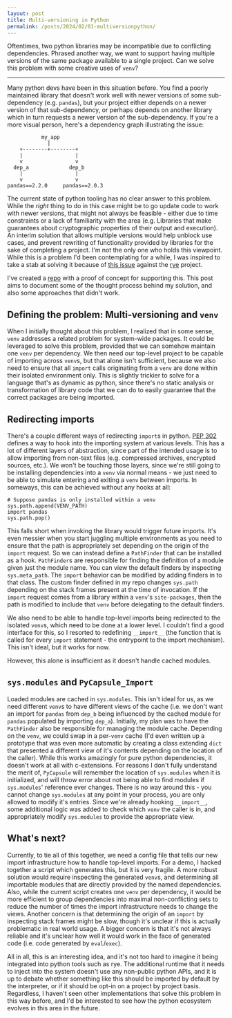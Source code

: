 ```yaml
---
layout: post
title: Multi-versioning in Python
permalink: /posts/2024/02/01-multiversionpython/
---
```


Oftentimes, two python libraries may be incompatible due to conflicting
dependencies. Phrased another way, we want to support having multiple versions
of the same package available to a single project. Can we solve this problem
with some creative uses of `venv`?

---

Many python devs have been in this situation before. You find a poorly
maintained library that doesn't work well with newer versions of some
sub-dependency (e.g. `pandas`), but your project either depends on a newer
version of that sub-dependency, or perhaps depends on another library which
in turn requests a newer version of the sub-dependency. If you're a more visual
person, here's a dependency graph illustrating the issue:

```
           my_app
             |
    +--------+--------+
    |                 |
    v                 v 
  dep_a             dep_b
    |                 |
    v                 v
pandas==2.2.0     pandas==2.0.3
```

The current state of python tooling has no clear answer to this problem. While
the _right_ thing to do in this case might be to go update code to work with
newer versions, that might not always be feasible - either due to time
constraints or a lack of familiarity with the area (e.g. Libraries that make
guarantees about cryptographic properties of their output and execution). An
interim solution that allows multiple versions would help unblock use cases, and
prevent rewriting of functionality provided by libraries for the sake of
completing a project. I'm not the only one who holds this viewpoint. While this
is a problem I'd been contemplating for a while, I was inspired to take a stab
at solving it because of [this
issue](https://github.com/mitsuhiko/rye/issues/523) against the
[rye](https://github.com/mitsuhiko/rye) project.

I've created a [repo](https://github.com/aneeshdurg/multiversionpython) with a
proof of concept for supporting this. This post aims to document some of the
thought process behind my solution, and also some approaches that didn't work.

## Defining the problem: Multi-versioning and `venv`

When I initially thought about this problem, I realized that in some sense,
`venv` addresses a related problem for system-wide packages. It could be
leveraged to solve this problem, provided that we can somehow maintain one
`venv` per dependency. We then need our top-level project to be capable of
importing across `venv`s, but that alone isn't sufficient, because we also need
to ensure that all `import` calls originating from a `venv` are done within
their isolated environment only. This is slightly trickier to solve for a
language that's as dynamic as python, since there's no static analysis or
transformation of library code that we can do to easily guarantee that the
correct packages are being imported.

## Redirecting imports

There's a couple different ways of redirecting `import`s in python. [PEP
302](https://peps.python.org/pep-0302/) defines a way to hook into the importing
system at various levels. This has a lot of different layers of abstraction,
since part of the intended usage is to allow importing from non-text files (e.g.
compressed archives, encrypted sources, etc.). We won't be touching those
layers, since we're still going to be installing dependencies into a `venv` via
normal means - we just need to be able to simulate entering and exiting a `venv`
between imports. In someways, this can be achieved without any hooks at all:

```
# Suppose pandas is only installed within a venv
sys.path.append(VENV_PATH)
import pandas
sys.path.pop()
```

This falls short when invoking the library would trigger future imports. It's
even messier when you start juggling multiple environments as you need to ensure
that the path is appropriately set depending on the origin of the `import`
request. So we can instead define a `PathFinder` that can be installed as a
hook. `PathFinder`s are responsible for finding the definition of a module given
just the module name. You can view the default finders by inspecting
`sys.meta_path`. The `import` behavior can be modified by adding finders in to
that class. The custom finder defined in my repo changes `sys.path` depending on
the stack frames present at the time of invocation. If the `import` request
comes from a library within a `venv`'s `site-packages`, then the path is
modified to include that `venv` before delegating to the default finders.

We also need to be able to handle top-level imports being redirected to the
isolated `venv`s, which need to be done at a lower level. I couldn't find a good
interface for this, so I resorted to redefining `__import__` (the function that
is called for every `import` statement - the entrypoint to the import
mechanism). This isn't ideal, but it works for now.

However, this alone is insufficient as it doesn't handle cached modules.

## `sys.modules` and `PyCapsule_Import`

Loaded modules are cached in `sys.modules`. This isn't ideal for us, as we need
different `venv`s to have different views of the cache (i.e. we don't want an
import for `pandas` from `dep_b` being influenced by the cached module for
`pandas` populated by importing `dep_a`). Initially, my plan was to have the
`PathFinder` also be responsible for managing the module cache. Depending on the
`venv`, we could swap in a per-`venv` cache (I'd even written up a prototype that
was even more automatic by creating a class extending `dict` that presented a
different view of it's contents depending on the location of the caller).
While this works amazingly for pure python dependencies, it doesn't work at all
with c-extensions. For reasons I don't fully understand the merit of,
`PyCapsule` will remember the location of `sys.modules` when it is initialized,
and will throw error about not being able to find modules if `sys.modules`'
reference ever changes. There is no way around this - you cannot change
`sys.modules` at any point in your process, you are only allowed to modify it's
entries. Since we're already hooking `__import__`, some additional logic was
added to check which `venv` the caller is in, and appropriately modify
`sys.modules` to provide the appropriate view.

## What's next?

Currently, to tie all of this together, we need a config file that tells our new
import infrastructure how to handle top-level imports. For a demo, I hacked
together a script which generates this, but it is very fragile. A more robust
solution would require inspecting the generated `venv`s, and determining all
importable modules that are directly provided by the named dependencies. Also,
while the current script creates one `venv` per dependency, it would be more
efficient to group dependencies into maximal non-conflicting sets to reduce the
number of times the import infrastructure needs to change the views. Another
concern is that determining the origin of an `import` by inspecting stack frames
might be slow, though it's unclear if this is actually problematic in real world
usage. A bigger concern is that it's not always reliable and it's unclear how
well it would work in the face of generated code (i.e. code generated by
`eval`/`exec`).

All in all, this is an interesting idea, and it's not too hard to imagine it
being integrated into python tools such as rye. The additional runtime that it
needs to inject into the system doesn't use any non-public python APIs, and it
is up to debate whether something like this should be imported by default by the
interpreter, or if it should be opt-in on a project by project basis.
Regardless, I haven't seen other implementations that solve this problem in this
way before, and I'd be interested to see how the python ecosystem evolves in
this area in the future.

